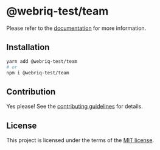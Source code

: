 # @webriq-test/team

Please refer to the [documentation](https://stackshift-ui.webriq.com/docs/components/team) for more information.

## Installation

```sh
yarn add @webriq-test/team
# or
npm i @webriq-test/team
```

## Contribution

Yes please! See the
[contributing guidelines](https://github.com/stackshift-ui/components/master/CONTRIBUTING.md)
for details.

## License

This project is licensed under the terms of the
[MIT license](https://github.com/stackshift-ui/components/master/LICENSE).
